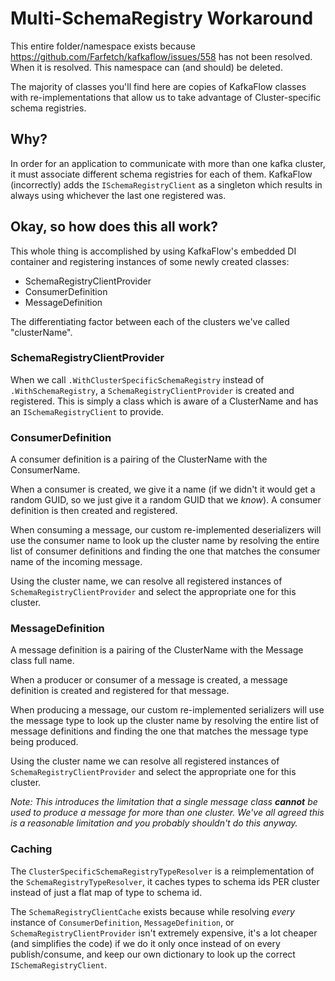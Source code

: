 ﻿# Multi-SchemaRegistry Workaround

This entire folder/namespace exists because https://github.com/Farfetch/kafkaflow/issues/558 has not been resolved.  When it is resolved.  This namespace can (and should) be deleted.

The majority of classes you'll find here are copies of KafkaFlow classes with re-implementations that allow us to take advantage of Cluster-specific schema registries.

## Why?

In order for an application to communicate with more than one kafka cluster, it must associate different schema registries for each of them.  KafkaFlow (incorrectly) adds the `ISchemaRegistryClient` as a singleton which results in always using whichever the last one registered was.

## Okay, so how does this all work?

This whole thing is accomplished by using KafkaFlow's embedded DI container and registering instances of some newly created classes:

- SchemaRegistryClientProvider
- ConsumerDefinition
- MessageDefinition

The differentiating factor between each of the clusters we've called "clusterName".

### SchemaRegistryClientProvider

When we call `.WithClusterSpecificSchemaRegistry` instead of `.WithSchemaRegistry`, a `SchemaRegistryClientProvider` is created and registered.  This is simply a class which is aware of a ClusterName and has an `ISchemaRegistryClient` to provide.


### ConsumerDefinition

A consumer definition is a pairing of the ClusterName with the ConsumerName.

When a consumer is created, we give it a name (if we didn't it would get a random GUID, so we just give it a random GUID that we _know_).  A consumer definition is then created and registered.

When consuming a message, our custom re-implemented deserializers will use the consumer name to look up the cluster name by resolving the entire list of consumer definitions and finding the one that matches the consumer name of the incoming message.

Using the cluster name, we can resolve all registered instances of `SchemaRegistryClientProvider` and select the appropriate one for this cluster.

### MessageDefinition

A message definition is a pairing of the ClusterName with the Message class full name.

When a producer or consumer of a message is created, a message definition is created and registered for that message.

When producing a message, our custom re-implemented serializers will use the message type to look up the cluster name by resolving the entire list of message definitions and finding the one that matches the message type being produced.

Using the cluster name we can resolve all registered instances of `SchemaRegistryClientProvider` and select the appropriate one for this cluster.

_Note: This introduces the limitation that a single message class **cannot** be used to produce a message for more than one cluster.  We've all agreed this is a reasonable limitation and you probably shouldn't do this anyway._

### Caching

The `ClusterSpecificSchemaRegistryTypeResolver` is a reimplementation of the `SchemaRegistryTypeResolver`, it caches types to schema ids PER cluster instead of just a flat map of type to schema id.

The `SchemaRegistryClientCache` exists because while resolving _every_ instance of `ConsumerDefinition`, `MessageDefinition`, or `SchemaRegistryClientProvider` isn't extremely expensive, it's a lot cheaper (and simplifies the code) if we do it only once instead of on every publish/consume, and keep our own dictionary to look up the correct `ISchemaRegistryClient`.


